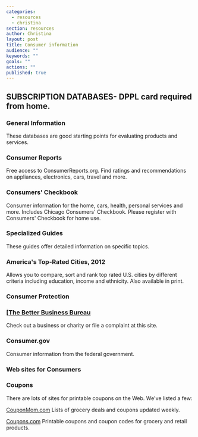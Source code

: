 ```yaml
---
categories: 
  - resources
  - christina
section: resources
author: Christina
layout: post
title: Consumer information
audience: ""
keywords: ""
goals: ""
actions: ""
published: true
---
```


## SUBSCRIPTION DATABASES- DPPL card required from home.

### General Information

These databases are good starting points for evaluating products and services. 

### Consumer Reports

Free access to ConsumerReports.org. Find ratings and recommendations on appliances, electronics, cars, travel and more.

### Consumers' Checkbook

Consumer information for the home, cars, health, personal services and more. Includes Chicago Consumers' Checkbook. 
Please register with Consumers' Checkbook for home use.

### Specialized Guides

These guides offer detailed information on specific topics.

### America's Top-Rated Cities, 2012

Allows you to compare, sort and rank top rated U.S. cities by different criteria including education, income and ethnicity. Also available in print.
 
### Consumer Protection

### [[The Better Business Bureau](http://www.bbb.org/)

Check out a business or charity or file a complaint at this site.

### Consumer.gov
Consumer information from the federal government. 


### Web sites for Consumers
 
### Coupons
There are lots of sites for printable coupons on the Web. We've listed a few:
 
[CouponMom.com](http://www.couponmom.com/) 
Lists of grocery deals and coupons updated weekly. 

[Coupons.com](http://www.coupons.com/) 
Printable coupons and coupon codes for grocery and retail products. 

